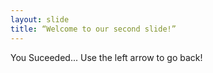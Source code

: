 ```yaml
---
layout: slide
title: “Welcome to our second slide!”
---
```

You Suceeded... 
Use the left arrow to go back!
